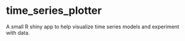 # time_series_plotter
A small R shiny app to help visualize time series models and experiment with data. 
